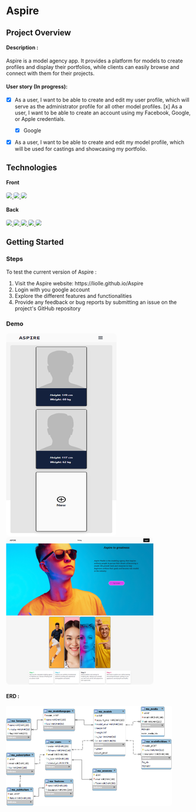 # Aspire

## Project Overview

#### Description :

Aspire is a model agency app. It provides a platform for models to create profiles and display their portfolios, while clients can easily browse and connect with them for their projects.

#### User story (In progress):
- [x] As a user, I want to be able to create and edit my user profile, which will serve as the administrator profile for all other model profiles.
  [x] As a user, I want to be able to create an account using my Facebook, Google, or Apple credentials.
  - [x] Google


- [x] As a user, I want to be able to create and edit my model profile, which will be used for castings and showcasing my portfolio.


## Technologies


#### Front
<a href="https://fr.reactjs.org/"> 
    <img src="https://img.shields.io/badge/React-20232A?style=for-the-badge&logo=react&logoColor=61DAFB" style="border-radius:4px"/>
</a>
<a href="https://redux.js.org"> 
    <img src="https://img.shields.io/badge/Redux-764ABC.svg?style=for-the-badge&logo=Redux&logoColor=white" style="border-radius:4px"/>
</a>
<a href="https://tailwindcss.com"> 
    <img src="https://img.shields.io/badge/Tailwind%20CSS-06B6D4.svg?style=for-the-badge&logo=Tailwind-CSS&logoColor=white" style="border-radius:4px"/>
</a>


#### Back
<a href="https://www.mysql.com/fr/"> 
    <img src="https://img.shields.io/badge/MySQL-005C84?style=for-the-badge&logo=mysql&logoColor=white" style="border-radius:4px"/>
</a>
<a href="https://nodejs.org/en/docs/"> 
    <img src="https://img.shields.io/badge/Node.js-43853D?style=for-the-badge&logo=node.js&logoColor=white" style="border-radius:4px"/>
</a> 
<a href="https://expressjs.com/"> 
    <img src="https://img.shields.io/badge/Express.js-404D59?style=for-the-badge" style="border-radius:4px"/>
</a> 
<a href="https://vercel.com/"> 
    <img src="https://img.shields.io/badge/Vercel-000000.svg?style=for-the-badge&logo=Vercel&logoColor=white" style="border-radius:4px"/>
</a>
<a href="https://planetscale.com/"> 
    <img src="https://img.shields.io/badge/PlanetScale-000000.svg?style=for-the-badge&logo=PlanetScale&logoColor=white" style="border-radius:4px"/>
</a> 


## Getting Started

### Steps

To test the current version of Aspire :
 <ol>
    <li>Visit the Aspire website: https://liolle.github.io/Aspire </li>
    <li>Login with you google account  </li>
    <li>Explore the different features and functionalities </li>
    <li>Provide any feedback or bug reports by submitting an issue on the project's GitHub repository </li>
 </ol> 
 
 ### Demo 

<div class="" style="display: flex; justify-content: space-around;">
   <div class="">
    <a href="https://liolle.github.io/Aspire"> 
        <img src="./images/Aspire_profilePage.png" style="border-radius:9px; width:300px; height:550px; "/>
    </a>
     <a href="https://liolle.github.io/Aspire"> 
        <img src="./images/Aspire_landPage_top.png " style="border-radius:9px; width:400px; height:400px; "/>
    </a>
   </div>

   
</div>



#### ERD :

<div id="erd" class="flex-items">
    <img src="./images/erd.png" style="border-radius:4px; width:450px; display: flex;
  flex-direction: row;
  flex-wrap: wrap;
  justify-content: center;
  align-items: normal;
  align-content: normal;"/>
</div>


